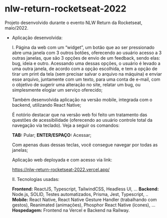 # nlw-return-rocketseat-2022

Projeto desenvolvido durante o evento NLW Return da Rocketseat, maio/2022.

- Aplicação desenvolvida: 

  I. Página da web com um “widget”, um botão que ao ser pressionado abre uma janela com 3 outros botões, oferecendo ao usuário acesso a 3 outras janelas, que são 3 opções de envio de um feedback, sendo elas: bug, ideia e outro. Acessando uma dessas opções, o usuário é levado a uma outra janela, de acordo com a opção escolhida, e tem a opção de tirar um print da tela (sem precisar salvar o arquivo na máquina) e enviar esse arquivo, juntamente com um texto, para uma conta de e-mail, com o objetivo de sugerir uma alteração no site, relatar um bug, ou simplesmente elogiar um serviço oferecido;
  
  Também desenvolvida aplicação na versão mobile, integrada com o backend, utilizando React Native;
  
  É notório destacar que na versão web foi feito um tratamento das questões de acessibilidade (oferecendo ao usuário controle total da navegação via teclado). Veja a seguir os comandos:
  
  <strong>TAB:</strong> Pular;
  <strong>ENTER/ESPAÇO:</strong> Acessar;
  
  Com apenas duas dessas teclas, você consegue navegar por todas as janelas;
  
  Aplicação web deployada e com acesso via link:
  
  https://nlw-return-rocketseat-2022.vercel.app/
  
  II. Tecnologias usadas: 
  
  <strong>Frontend:</strong> ReactJS, Typescript, TailwindCSS, Headless UI, …
  <strong>Backend:</strong> Node.js, SOLID, Testes automatizados, Prisma, Jest, Typescript, ..
  <strong>Mobile:</strong> React Native, React Native Gesture Handler (trabalhando com gestos), Reanimated (animações), Phosphor React Native (ícones), …
  <strong>Hospedagem:</strong> Frontend na Vercel e Backend na Railway.
